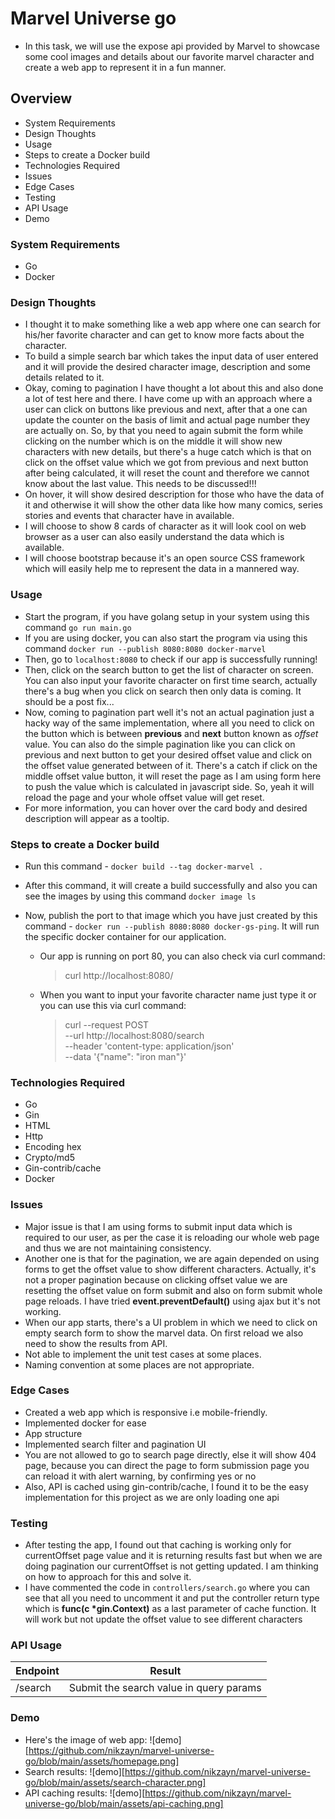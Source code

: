 # Marvel Universe go

- In this task, we will use the expose api provided by Marvel to showcase some cool images and details about our favorite
  marvel character and create a web app to represent it in a fun manner.

## Overview

- System Requirements
- Design Thoughts
- Usage
- Steps to create a Docker build
- Technologies Required
- Issues
- Edge Cases
- Testing
- API Usage
- Demo

### System Requirements

- Go
- Docker

### Design Thoughts

- I thought it to make something like a web app where one can search for his/her favorite character and can get to know more
  facts about the character.
- To build a simple search bar which takes the input data of user entered and it will provide the desired character image, description and some details related to it.
- Okay, coming to pagination I have thought a lot about this and also done a lot of test here and there. I have come up with an approach where a user can click on buttons like previous and next, after that a one can update the counter on the basis of limit and actual page number they are actually on. So, by that you need to again submit the form while clicking on the number which is on the middle it will show new characters with new details, but there's a huge catch which is that on click on the offset value which we got from previous and next button after being calculated, it will reset the count and therefore we cannot know about
  the last value. This needs to be discussed!!!
- On hover, it will show desired description for those who have the data of it and otherwise it will show the other data like how many comics, series stories and events that character have in available.
- I will choose to show 8 cards of character as it will look cool on web browser as a user can also easily understand the data which is available.
- I will choose bootstrap because it's an open source CSS framework which will easily help me to represent the data in a mannered way.

### Usage

- Start the program, if you have golang setup in your system using this command `go run main.go`
- If you are using docker, you can also start the program via using this command `docker run --publish 8080:8080 docker-marvel`
- Then, go to `localhost:8080` to check if our app is successfully running!
- Then, click on the search button to get the list of character on screen. You can also input your favorite character on first
  time search, actually there's a bug when you click on search then only data is coming. It should be a post fix...
- Now, coming to pagination part well it's not an actual pagination just a hacky way of the same implementation, where all you
  need to click on the button which is between **previous** and **next** button known as _offset_ value. You can also do the simple pagination like you can click on previous and next button to get your desired offset value and click on the offset value generated between of it. There's a catch if click on the middle offset value button, it will reset the page as I am using form here to push the value which is calculated in javascript side. So, yeah it will reload the page and your whole offset value will get reset.
- For more information, you can hover over the card body and desired description will appear as a tooltip.

### Steps to create a Docker build

- Run this command - `docker build --tag docker-marvel .`
- After this command, it will create a build successfully and also you can see the images by using this command `docker image ls`
- Now, publish the port to that image which you have just created by this command - `docker run --publish 8080:8080 docker-gs-ping`. It will run the specific docker container for our application.

  - Our app is running on port 80, you can also check via curl command:

    > curl http://localhost:8080/

  - When you want to input your favorite character name just type it or you can use this via curl command:
    > curl --request POST \
    > --url http://localhost:8080/search \
    > --header 'content-type: application/json' \
    > --data '{"name": "iron man"}'

### Technologies Required

- Go
- Gin
- HTML
- Http
- Encoding hex
- Crypto/md5
- Gin-contrib/cache
- Docker

### Issues

- Major issue is that I am using forms to submit input data which is required to our user, as per the case it is reloading our
  whole web page and thus we are not maintaining consistency.
- Another one is that for the pagination, we are again depended on using forms to get the offset value to show different characters. Actually, it's not a proper pagination because on clicking offset value we are resetting the offset value on form submit and also on form submit whole page reloads. I have tried **event.preventDefault()** using ajax but it's not working.
- When our app starts, there's a UI problem in which we need to click on empty search form to show the marvel data. On first reload we also need to show the results from API.
- Not able to implement the unit test cases at some places.
- Naming convention at some places are not appropriate.

### Edge Cases

- Created a web app which is responsive i.e mobile-friendly.
- Implemented docker for ease
- App structure
- Implemented search filter and pagination UI
- You are not allowed to go to search page directly, else it will show 404 page, because you can direct the page to form submission page you can reload it with alert warning, by confirming yes or no
- Also, API is cached using gin-contrib/cache, I found it to be the easy implementation for this project as we are only loading
  one api

### Testing

- After testing the app, I found out that caching is working only for currentOffset page value and it is returning results fast
  but when we are doing pagination our currentOffset is not getting updated. I am thinking on how to approach for this and solve it.
- I have commented the code in `controllers/search.go` where you can see that all you need to uncomment it and put the controller return type which is **func(c \*gin.Context)** as a last parameter of cache function. It will work but not update the offset value to see different characters

### API Usage

| Endpoint | Result                                  |
| -------- | --------------------------------------- |
| /search  | Submit the search value in query params |

### Demo

- Here's the image of web app: ![demo][https://github.com/nikzayn/marvel-universe-go/blob/main/assets/homepage.png]
- Search results: ![demo][https://github.com/nikzayn/marvel-universe-go/blob/main/assets/search-character.png]
- API caching results: ![demo][https://github.com/nikzayn/marvel-universe-go/blob/main/assets/api-caching.png]
